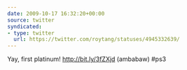 ```yaml
---
date: 2009-10-17 16:32:20+00:00
source: twitter
syndicated:
- type: twitter
  url: https://twitter.com/roytang/statuses/4945332639/
---
```


Yay, first platinum! http://bit.ly/3fZXjd (ambabaw) #ps3